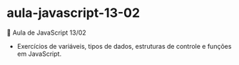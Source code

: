 # aula-javascript-13-02

📌 Aula de JavaScript 13/02
- Exercícios de variáveis, tipos de dados, estruturas de controle e funções em JavaScript.
